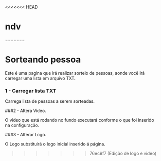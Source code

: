 <<<<<<< HEAD
# ndv
=======
# Sorteando pessoa

Este é uma pagina que irá realizar sorteio de pessoas, aonde você irá carregar uma lista em arquivo TXT.

### 1 - Carregar lista TXT 

Carrega lista de pessoas a serem sorteadas.

###2 - Altera Video.

O video que está rodando no fundo executará conforme o que foi inserido na configuração.

###3 - Alterar Logo.

O Logo substituirá o logo inicial inserido á página.

>>>>>>> 76ec9f7 (Edição de logo e video)
